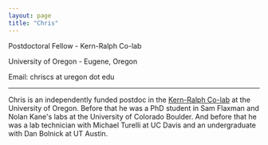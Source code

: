 ```yaml
---
layout: page
title: "Chris"
---
```


Postdoctoral Fellow - Kern-Ralph Co-lab

University of Oregon - Eugene, Oregon

Email: chriscs at uregon dot edu

---


Chris is an independently funded postdoc in the [Kern-Ralph Co-lab](https://kr-colab.github.io/) at the University of Oregon.
Before that he was a PhD student in Sam Flaxman and Nolan Kane's labs at the University of Colorado Boulder.
And before that he was a lab technician with Michael Turelli at UC Davis and an undergraduate with Dan Bolnick at UT Austin.

